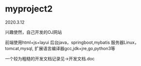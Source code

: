 # myproject2
2020.3.12

兴趣使然，自己开发的OJ网站

前端使用html+js+layui
后台java，springboot,mybatis
服务器Linux，tomcat,mysql,
扩展语言编译器gcc,jdk+jre,go,python3等



一个较为粗糙的开发文档记录见->开发文档.doc
